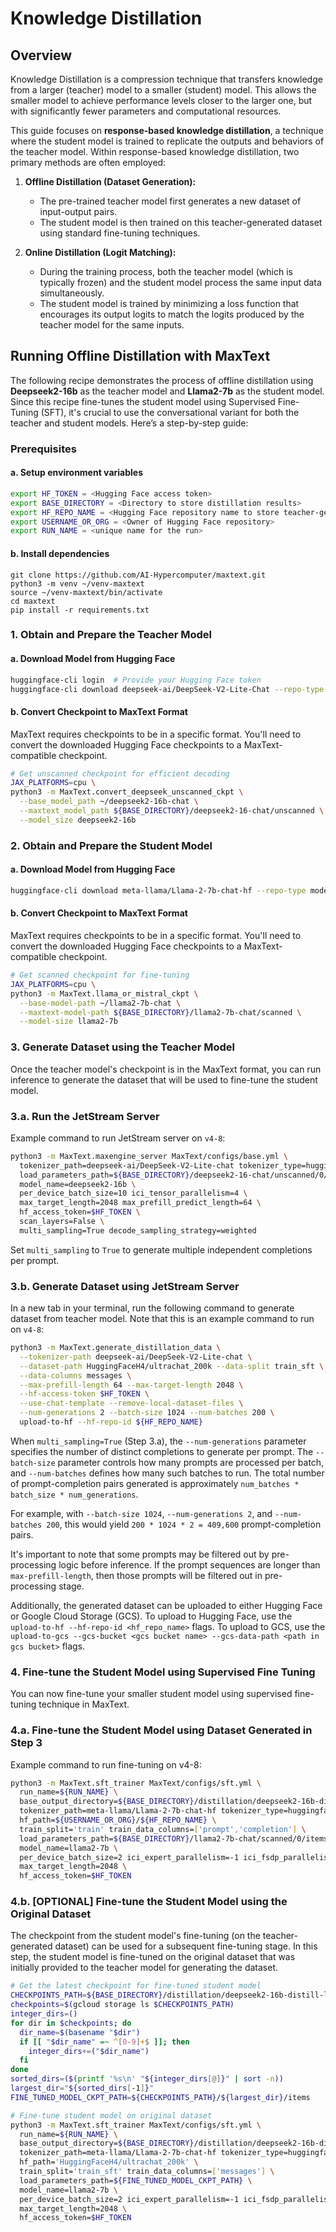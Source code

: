 <!--
 Copyright 2024 Google LLC

 Licensed under the Apache License, Version 2.0 (the "License");
 you may not use this file except in compliance with the License.
 You may obtain a copy of the License at

      https://www.apache.org/licenses/LICENSE-2.0

 Unless required by applicable law or agreed to in writing, software
 distributed under the License is distributed on an "AS IS" BASIS,
 WITHOUT WARRANTIES OR CONDITIONS OF ANY KIND, either express or implied.
 See the License for the specific language governing permissions and
 limitations under the License.
 -->

# Knowledge Distillation

## Overview
Knowledge Distillation is a compression technique that transfers knowledge from a larger (teacher) model to a smaller (student) model. This allows the smaller model to achieve performance levels closer to the larger one, but with significantly fewer parameters and computational resources.

This guide focuses on **response-based knowledge distillation**, a technique where the student model is trained to replicate the outputs and behaviors of the teacher model. Within response-based knowledge distillation, two primary methods are often employed:

1.  **Offline Distillation (Dataset Generation):**
    *   The pre-trained teacher model first generates a new dataset of input-output pairs.
    *   The student model is then trained on this teacher-generated dataset using standard fine-tuning techniques.

2.  **Online Distillation (Logit Matching):**
    *   During the training process, both the teacher model (which is typically frozen) and the student model process the same input data simultaneously.
    *   The student model is trained by minimizing a loss function that encourages its output logits to match the logits produced by the teacher model for the same inputs.

## Running Offline Distillation with MaxText

The following recipe demonstrates the process of offline distillation using **Deepseek2-16b** as the teacher model and **Llama2-7b** as the student model. Since this recipe fine-tunes the student model using Supervised Fine-Tuning (SFT), it's crucial to use the conversational variant for both the teacher and student models. Here’s a step-by-step guide:

### Prerequisites

#### a. Setup environment variables

```bash
export HF_TOKEN = <Hugging Face access token>
export BASE_DIRECTORY = <Directory to store distillation results>
export HF_REPO_NAME = <Hugging Face repository name to store teacher-generated dataset>
export USERNAME_OR_ORG = <Owner of Hugging Face repository>
export RUN_NAME = <unique name for the run>
```

#### b. Install dependencies

```
git clone https://github.com/AI-Hypercomputer/maxtext.git
python3 -m venv ~/venv-maxtext
source ~/venv-maxtext/bin/activate
cd maxtext
pip install -r requirements.txt
```

### 1. Obtain and Prepare the Teacher Model

#### a. Download Model from Hugging Face

```bash
huggingface-cli login  # Provide your Hugging Face token
huggingface-cli download deepseek-ai/DeepSeek-V2-Lite-Chat --repo-type model --local-dir ~/deepseek2-16b-chat
```

#### b. Convert Checkpoint to MaxText Format
MaxText requires checkpoints to be in a specific format. You'll need to convert the downloaded Hugging Face checkpoints to a MaxText-compatible checkpoint.

```bash
# Get unscanned checkpoint for efficient decoding
JAX_PLATFORMS=cpu \
python3 -m MaxText.convert_deepseek_unscanned_ckpt \
  --base_model_path ~/deepseek2-16b-chat \
  --maxtext_model_path ${BASE_DIRECTORY}/deepseek2-16-chat/unscanned \
  --model_size deepseek2-16b
```

### 2. Obtain and Prepare the Student Model

#### a. Download Model from Hugging Face

```bash
huggingface-cli download meta-llama/Llama-2-7b-chat-hf --repo-type model --local-dir ~/llama2-7b-chat
```

#### b. Convert Checkpoint to MaxText Format
MaxText requires checkpoints to be in a specific format. You'll need to convert the downloaded Hugging Face checkpoints to a MaxText-compatible checkpoint.

```bash
# Get scanned checkpoint for fine-tuning
JAX_PLATFORMS=cpu \
python3 -m MaxText.llama_or_mistral_ckpt \
  --base-model-path ~/llama2-7b-chat \
  --maxtext-model-path ${BASE_DIRECTORY}/llama2-7b-chat/scanned \
  --model-size llama2-7b
```

### 3. Generate Dataset using the Teacher Model
Once the teacher model's checkpoint is in the MaxText format, you can run inference to generate the dataset that will be used to fine-tune the student model.

### 3.a. Run the JetStream Server

Example command to run JetStream server on `v4-8`:

```bash
python3 -m MaxText.maxengine_server MaxText/configs/base.yml \
  tokenizer_path=deepseek-ai/DeepSeek-V2-Lite-chat tokenizer_type=huggingface \
  load_parameters_path=${BASE_DIRECTORY}/deepseek2-16-chat/unscanned/0/items \
  model_name=deepseek2-16b \
  per_device_batch_size=10 ici_tensor_parallelism=4 \
  max_target_length=2048 max_prefill_predict_length=64 \
  hf_access_token=$HF_TOKEN \
  scan_layers=False \
  multi_sampling=True decode_sampling_strategy=weighted
```

Set `multi_sampling` to `True` to generate multiple independent completions per prompt.


### 3.b. Generate Dataset using JetStream Server
In a new tab in your terminal, run the following command to generate dataset from teacher model. Note that this is an example command to run on `v4-8`:

```bash
python3 -m MaxText.generate_distillation_data \
  --tokenizer-path deepseek-ai/DeepSeek-V2-Lite-chat \
  --dataset-path HuggingFaceH4/ultrachat_200k --data-split train_sft \
  --data-columns messages \
  --max-prefill-length 64 --max-target-length 2048 \
  --hf-access-token $HF_TOKEN \
  --use-chat-template --remove-local-dataset-files \
  --num-generations 2 --batch-size 1024 --num-batches 200 \
  upload-to-hf --hf-repo-id ${HF_REPO_NAME}
```

When `multi_sampling=True` (Step 3.a), the `--num-generations` parameter specifies the number of distinct completions to generate per prompt. The `--batch-size` parameter controls how many prompts are processed per batch, and `--num-batches` defines how many such batches to run. The total number of prompt-completion pairs generated is approximately `num_batches * batch_size * num_generations`.

For example, with `--batch-size 1024`, `--num-generations 2`, and `--num-batches 200`, this would yield `200 * 1024 * 2 = 409,600` prompt-completion pairs.

It's important to note that some prompts may be filtered out by pre-processing logic before inference. If the prompt sequences are longer than `max-prefill-length`, then those prompts will be filtered out in pre-processing stage.

Additionally, the generated dataset can be uploaded to either Hugging Face or Google Cloud Storage (GCS). To upload to Hugging Face, use the `upload-to-hf --hf-repo-id <hf_repo_name>` flags. To upload to GCS, use the `upload-to-gcs --gcs-bucket <gcs bucket name> --gcs-data-path <path in gcs bucket>` flags.

### 4. Fine-tune the Student Model using Supervised Fine Tuning
You can now fine-tune your smaller student model using supervised fine-tuning technique in MaxText.

### 4.a. Fine-tune the Student Model using Dataset Generated in Step 3

Example command to run fine-tuning on v4-8:

```bash
python3 -m MaxText.sft_trainer MaxText/configs/sft.yml \
  run_name=${RUN_NAME} \
  base_output_directory=${BASE_DIRECTORY}/distillation/deepseek2-16b-distill-llama2-7b \
  tokenizer_path=meta-llama/Llama-2-7b-chat-hf tokenizer_type=huggingface \
  hf_path=${USERNAME_OR_ORG}/${HF_REPO_NAME} \
  train_split='train' train_data_columns=['prompt','completion'] \
  load_parameters_path=${BASE_DIRECTORY}/llama2-7b-chat/scanned/0/items \
  model_name=llama2-7b \
  per_device_batch_size=2 ici_expert_parallelism=-1 ici_fsdp_parallelism=4 \
  max_target_length=2048 \
  hf_access_token=$HF_TOKEN
```

### 4.b. **[OPTIONAL]** Fine-tune the Student Model using the Original Dataset

The checkpoint from the student model's fine-tuning (on the teacher-generated dataset) can be used for a subsequent fine-tuning stage. In this step, the student model is fine-tuned on the original dataset that was initially provided to the teacher model for generating the dataset.

```bash
# Get the latest checkpoint for fine-tuned student model
CHECKPOINTS_PATH=${BASE_DIRECTORY}/distillation/deepseek2-16b-distill-llama2-7b/${RUN_NAME}/checkpoints
checkpoints=$(gcloud storage ls $CHECKPOINTS_PATH)
integer_dirs=()
for dir in $checkpoints; do
  dir_name=$(basename "$dir")
  if [[ "$dir_name" =~ ^[0-9]+$ ]]; then
    integer_dirs+=("$dir_name")
  fi
done
sorted_dirs=($(printf '%s\n' "${integer_dirs[@]}" | sort -n))
largest_dir="${sorted_dirs[-1]}"
FINE_TUNED_MODEL_CKPT_PATH=${CHECKPOINTS_PATH}/${largest_dir}/items

# Fine-tune student model on original dataset
python3 -m MaxText.sft_trainer MaxText/configs/sft.yml \
  run_name=${RUN_NAME} \
  base_output_directory=${BASE_DIRECTORY}/distillation/deepseek2-16b-distill-llama2-7b \
  tokenizer_path=meta-llama/Llama-2-7b-chat-hf tokenizer_type=huggingface \
  hf_path='HuggingFaceH4/ultrachat_200k' \
  train_split='train_sft' train_data_columns=['messages'] \
  load_parameters_path=${FINE_TUNED_MODEL_CKPT_PATH} \
  model_name=llama2-7b \
  per_device_batch_size=2 ici_expert_parallelism=-1 ici_fsdp_parallelism=4 \
  max_target_length=2048 \
  hf_access_token=$HF_TOKEN
```
